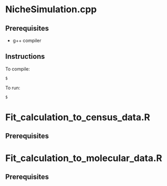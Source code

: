 # NicheSimulation.cpp

## Prerequisites

* g++ compiler

## Instructions

To compile:

```
$ 
```

To run:

```
$ 
```

# Fit_calculation_to_census_data.R

## Prerequisites

# Fit_calculation_to_molecular_data.R

## Prerequisites
